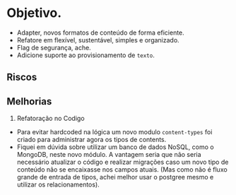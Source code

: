 # Objetivo.
- Adapter, novos formatos de conteúdo de forma eficiente.
- Refatore em flexível, sustentável, simples e organizado.
- Flag de segurança, ache.
- Adicione suporte ao provisionamento de `texto`.


## Riscos ##



## Melhorias ##

1. Refatoração no Codigo

- Para evitar hardcoded na lógica um novo modulo `content-types` foi criado para administrar agora os tipos de contents.
- Fiquei em dúvida sobre utilizar um banco de dados NoSQL, como o MongoDB, neste novo módulo. A vantagem seria que não seria necessário atualizar o código e realizar migrações caso um novo tipo de conteúdo não se encaixasse nos campos atuais. (Mas como não é fluxo grande de entrada de tipos, achei melhor usar o postgree mesmo e utilizar os relacionamentos).
